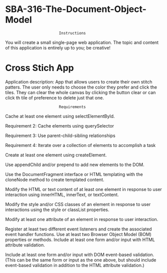 # SBA-316-The-Document-Object-Model


                            Instructions
You will create a small single-page web application. The topic and content of this application is entirely up to you; be creative!

<h1> Cross Stich App </h1>
Application description: App that allows users to create their own stitch patters. 
The user only needs to choose the color they prefer and click the tiles. 
They can clear the whole canvas by clicking the button clear or can click th tile of preference to delete just that one. 



                            Requirements
Cache at least one element using selectElementById.

Requirement 2: Cache elements using querySelector

Requirement 3: Use parent-child-sibling relationships

Requirement 4: Iterate over a collection of elements to accomplish a task

Create at least one element using createElement.

Use appendChild and/or prepend to add new elements to the DOM.

Use the DocumentFragment interface or HTML templating with the 
cloneNode method to create templated content. 

Modify the HTML or text content of at least one element in response to user interaction using innerHTML, innerText, or textContent.

Modify the style and/or CSS classes of an element in response to user interactions using the style or classList properties.

Modify at least one attribute of an element in response to user interaction.

Register at least two different event listeners and create the associated event handler functions.
Use at least two Browser Object Model (BOM) properties or methods.
Include at least one form and/or input with HTML attribute validation.

Include at least one form and/or input with DOM event-based validation.
 (This can be the same form or input as the one above, but should include event-based validation in addition to the HTML attribute validation.)

                       